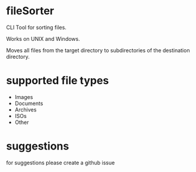 # fileSorter
CLI Tool for sorting files.

Works on UNIX and Windows.

Moves all files from the target directory to subdirectories of the destination directory.

# supported file types

- Images
- Documents
- Archives
- ISOs
- Other

# suggestions
for suggestions please create a github issue